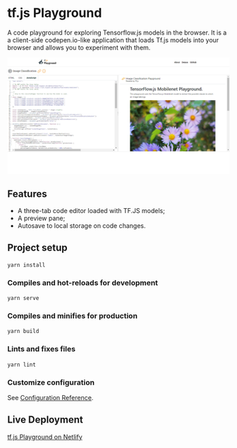 # tf.js Playground
A code playground for exploring Tensorflow.js models in the browser. It is a a client-side codepen.io-like application that loads Tf.js models into your browser and allows you to experiment with them.

![App Image](/src/assets/app-image.png)

## Features
- A three-tab code editor loaded with TF.JS models;
- A preview pane;
- Autosave to local storage on code changes.

## Project setup
```
yarn install
```

### Compiles and hot-reloads for development
```
yarn serve
```

### Compiles and minifies for production
```
yarn build
```

### Lints and fixes files
```
yarn lint
```

### Customize configuration
See [Configuration Reference](https://cli.vuejs.org/config/).

## Live Deployment
[tf.js Playground on Netlify](tfjs-playground.netlify.app)

